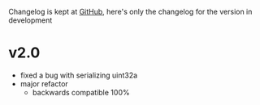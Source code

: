 Changelog is kept at [GitHub](https://github.com/Dronehub/minijson/releases),
here's only the changelog for the version in development

# v2.0

* fixed a bug with serializing uint32a
* major refactor
    * backwards compatible 100%
